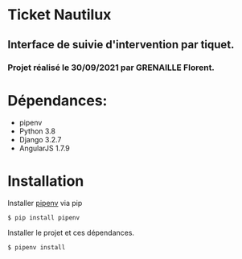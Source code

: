 # Ticket Nautilux
## Interface de suivie d'intervention par tiquet.
### Projet réalisé le 30/09/2021 par GRENAILLE Florent.

# Dépendances:
- pipenv
- Python 3.8
- Django 3.2.7
- AngularJS 1.7.9

# Installation
Installer [pipenv](https://pypi.org/project/pipenv/) via pip
```shell
$ pip install pipenv
```

Installer le projet et ces dépendances.
```shell
$ pipenv install
```

